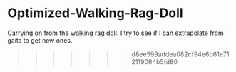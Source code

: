 # Optimized-Walking-Rag-Doll
Carrying on from the walking rag doll. I try to see if I can extrapolate from gaits to get new ones.
>>>>>>> d8ee599addea082cf94e6b61e712119064b5fd80
